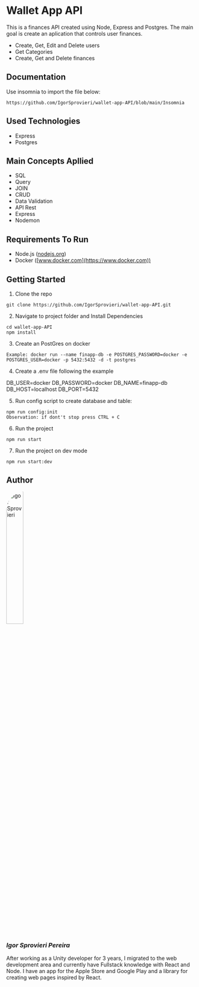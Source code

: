 # Wallet App API

This is a finances API created using Node, Express and Postgres. The main goal is create an aplication that controls user finances.

- Create, Get, Edit and Delete users
- Get Categories
- Create, Get and Delete finances

## Documentation

Use insomnia to import the file below:

```
https://github.com/IgorSprovieri/wallet-app-API/blob/main/Insomnia
```

## Used Technologies

- Express
- Postgres

## Main Concepts Apllied

- SQL
- Query
- JOIN
- CRUD
- Data Validation
- API Rest
- Express
- Nodemon

## Requirements To Run

- Node.js ([nodejs.org](https://nodejs.org/en/))
- Docker ([www.docker.com](https://www.docker.com))

## Getting Started

1. Clone the repo

```
git clone https://github.com/IgorSprovieri/wallet-app-API.git
```

2. Navigate to project folder and Install Dependencies

```
cd wallet-app-API
npm install
```

3. Create an PostGres on docker

```
Example: docker run --name finapp-db -e POSTGRES_PASSWORD=docker -e POSTGRES_USER=docker -p 5432:5432 -d -t postgres
```

4. Create a .env file following the example

DB_USER=docker
DB_PASSWORD=docker
DB_NAME=finapp-db
DB_HOST=localhost
DB_PORT=5432

5. Run config script to create database and table:

```
npm run config:init
Observation: if dont't stop press CTRL + C

```

6. Run the project

```
npm run start
```

7. Run the project on dev mode

```
npm run start:dev
```

## Author

<img src="https://media.licdn.com/dms/image/D4D03AQFdLhogHwQVog/profile-displayphoto-shrink_800_800/0/1672976913935?e=1700092800&v=beta&t=wpMCLFnfgmrz3HXW-y9AdaXBSWw7gstVsPHTtTgcyuU" alt="Igor Sprovieri" style="width: 30%; border-radius: 50px;">

### _Igor Sprovieri Pereira_

After working as a Unity developer for 3 years, I migrated to the web development area and currently have Fullstack knowledge with React and Node. I have an app for the Apple Store and Google Play and a library for creating web pages inspired by React.
